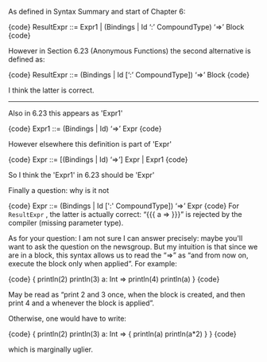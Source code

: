As defined in Syntax Summary and start of Chapter 6:

{code}
  ResultExpr ::= Expr1
               | (Bindings | Id ‘:’ CompoundType) ‘=>’ Block
{code}

However in Section 6.23 (Anonymous Functions) the second alternative is defined as:

{code}
  ResultExpr ::= (Bindings | Id [‘:’ CompoundType]) ‘=>’ Block
{code}

I think the latter is correct.

----

Also in 6.23 this appears as 'Expr1'

{code}
  Expr1 ::= (Bindings | Id) ‘=>’ Expr
{code}

However elsewhere this definition is part of 'Expr'

{code}
  Expr ::= [(Bindings | Id) ‘=>’] Expr
         | Expr1
{code}

So I think the 'Expr1' in 6.23 should be 'Expr'

Finally a question: why is it not 

{code}
  Expr ::= (Bindings | Id [':' CompoundType]) ‘=>’ Expr
{code}
For `ResultExpr`
, the latter is actually correct: “{{{ a => }}}” is rejected by the compiler (missing parameter type).

As for your question: I am not sure I can answer precisely: maybe you'll want to ask the question on the newsgroup. But my intuition is that since we are in a block, this syntax allows us to read the “=>” as “and from now on, execute the block only when applied”. For example:

{code}
{
  println(2)
  println(3)
a: Int =>
  println(4)
  println(a)
}
{code}

May be read as “print 2 and 3 once, when the block is created, and then print 4 and a whenever the block is applied”.

Otherwise, one would have to write:

{code}
{
  println(2)
  println(3)
  a: Int => {
    println(a)
    println(a*2)
  }
}
{code}

which is marginally uglier.
